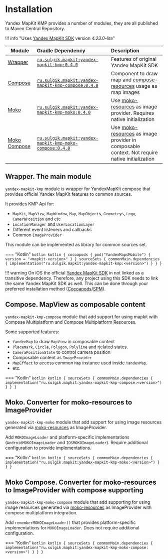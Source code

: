 # Installation

Yandex MapKit KMP provides a number of modules, they are all published to Maven Central Repository.

!!! info "Uses [Yandex MapKit SDK](https://yandex.ru/dev/mapkit/doc/ru/) version *4.23.0-lite*"

| Module	                                                                                               | Gradle Dependency                                                                                                                            | Description                                                                                                                                              |
|-------------------------------------------------------------------------------------------------------|:---------------------------------------------------------------------------------------------------------------------------------------------|:---------------------------------------------------------------------------------------------------------------------------------------------------------|
| [Wrapper](https://github.com/SuLG-ik/yandex-mapkit-kmp/tree/main/yandex-mapkit-kmp)                   | [`ru.sulgik.mapkit:yandex-mapkit-kmp:0.4.0`](https://search.maven.org/artifact/ru.sulgik.mapkit/yandex-mapkit-kmp)                           | Features of original Yandex MapKit SDK                                                                                                                   |
| [Compose](https://github.com/SuLG-ik/yandex-mapkit-kmp/tree/main/yandex-mapkit-kmp-compose)           | [`ru.sulgik.mapkit:yandex-mapkit-kmp-compose:0.4.0`](https://search.maven.org/artifact/ru.sulgik.mapkit/yandex-mapkit-kmp-compose)           | Component to draw map and [compose-resources](https://www.jetbrains.com/help/kotlin-multiplatform-dev/compose-images-resources.html) usage as map images |
| [Moko](https://github.com/SuLG-ik/yandex-mapkit-kmp/tree/main/yandex-mapkit-kmp-moko)                 | [`ru.sulgik.mapkit:yandex-mapkit-kmp-moko:0.4.0`](https://search.maven.org/artifact/ru.sulgik.mapkit/yandex-mapkit-kmp-moko)                 | Use [moko-resources](https://github.com/icerockdev/moko-resources) as image provider. Requires native initialization                                     |
| [Moko Compose](https://github.com/SuLG-ik/yandex-mapkit-kmp/tree/main/yandex-mapkit-kmp-moko-compose) | [`ru.sulgik.mapkit:yandex-mapkit-kmp-moko-compose:0.4.0`](https://search.maven.org/artifact/ru.sulgik.mapkit/yandex-mapkit-kmp-moko-compose) | Use [moko-resources](https://github.com/icerockdev/moko-resources) as image provider in composable context. Not require native initialization            |

## Wrapper. The main module

`yandex-mapkit-kmp` module is wrapper for YandexMapKit compose that provides official Yandex MapKit
features to common sources.

It provides KMP Api for:

- `MapKit`, `MapView`, `MapWindow`, `Map`, `MapObject`s, `Geometry`s, `Logo`, `CameraPosition` and etc
- `LocationManager` and `UserLocationLayer`
- Different event listeners and callbacks
- Common `ImageProvider`

This module can be implemented as library for common sources set.

=== "Kotlin"
    ``` kotlin
    kotlin {
        cocoapods {
            pod("YandexMapsMobile") {
              version = "<mapkit-version>"
            }
        }
        sourceSets {
            commonMain.dependencies {
                implementation("ru.sulgik.mapkit:yandex-mapkit-kmp:<version>")
            }
        }
    }
    ```

!!! warning
    On iOS the
    official [Yandex MapKit SDK](https://yandex.ru/dev/mapkit/doc/ru/ios/generated/getting_started) in
    not linked as a transitive dependency. Therefore, any project using this SDK needs to link the same
    Yandex MapKit SDK as well. This can be done through your preferred installation
    method ([Cocoapods](https://kotlinlang.org/docs/native-cocoapods.html)/[SPM](https://kotlinlang.org/docs/native-spm.html#project-configuration-options)).

## Compose. MapView as composable content

`yandex-mapkit-kmp-compose` module that add support for using mapkit with Compose Multiplatform 
and Compose Multiplatform Resources.

Some supported features:

- `YandexMap` to draw `MapView` in composable context
- `Placemark`, `Circle`, `Polygon`, `Polyline` and rjelated states.
- `CameraPositionState` to control camera position
- Composable content as `ImageProvider` 
- `MapEffect` to access common `Map` instance used inside `YandexMap`.
- etc.

=== "Kotlin"
    ``` kotlin
    kotlin {
        sourceSets {
            commonMain.dependencies {
                implementation("ru.sulgik.mapkit:yandex-mapkit-kmp-compose:<version>")
            }
        }
    }
    ```

## Moko. Converter for moko-resources to ImageProvider

`yandex-mapkit-kmp-moko` module that add support for using image resources generated 
via [moko-resources](https://github.com/icerockdev/moko-resources) as ImageProvider.

Add `MOKOImageLoader` and platform-specific implementations (`AndroidMOKOImageLoader` 
and `IOSMOKOImageLoader`). Require additional configuration to provide implementations.

=== "Kotlin"
    ``` kotlin
    kotlin {
        sourceSets {
            commonMain.dependencies {
                implementation("ru.sulgik.mapkit:yandex-mapkit-kmp-moko:<version>")
            }
        }
    }
    ```

## Moko Compose. Converter for moko-resources to ImageProvider with compose supporting

`yandex-mapkit-kmp-moko-compose` module that add supporting for using image resources generated 
via [moko-resources](https://github.com/icerockdev/moko-resources) as ImageProvider 
with compose multiplatform integration.

Add `rememberMOKOImageLoader()` that provides platform-specific implementations for 
`MOKOImageLoader`. Does not require additional configuration.

=== "Kotlin"
    ``` kotlin
    kotlin {
        sourceSets {
            commonMain.dependencies {
                implementation("ru.sulgik.mapkit:yandex-mapkit-kmp-moko-compose:<version>")
            }
        }
    }
    ```
